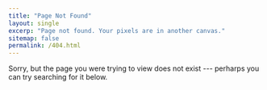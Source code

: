 ```yaml
---
title: "Page Not Found"
layout: single
excerp: "Page not found. Your pixels are in another canvas."
sitemap: false
permalink: /404.html
---
```


Sorry, but the page you were trying to view does not exist --- perharps you can try searching for it below.

<script type="text/javascript">
  var GOOG_FIXURL_LANG = 'en';
  var GOOG_FIXURL_SITE = '{{ site.url }}'
</script>
<script type="text/javascript"
  src="//linkhelp.clients.google.com/tbproxy/lh/wm/fixurl.js">
</script>
